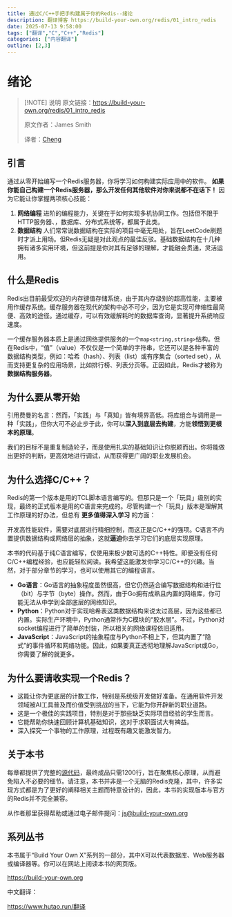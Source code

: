```yaml
---
title: 通过C/C++手把手构建属于你的Redis--绪论
description: 翻译博客 https://build-your-own.org/redis/01_intro_redis
date: 2025-07-13 9:58:00
tags: ["翻译","C","C++","Redis"]
categories: ["内容翻译"]
outline: [2,3]
---
```

<script setup="ts">
import HoverNote from '@/theme/components/HoverNote.vue'
const text_rpc = "远程过程调用"
const text_motto_0 = "What i cannot create, I do not understand"
</script>

# 绪论

> [!NOTE] 说明
> 原文链接：<https://build-your-own.org/redis/01_intro_redis>
>
> 原文作者：James Smith
>
> 译者：[Cheng](https://github.com/ChengCY-2254)

## 引言

通过从零开始编写一个Redis服务器，你将学习如何构建实际应用中的软件。
**如果你能自己构建一个Redis服务器，那么开发任何其他软件对你来说都不在话下！**
因为它能让你掌握两项核心技能：

1. **网络编程** 进阶的编程能力，关键在于如何实现多机协同工作。包括但不限于HTTP服务器、<HoverNote triggerText="RPC" :note="text_rpc" />，数据库、分布式系统等，都属于此类。
2. **数据结构** 人们常常说数据结构在实际的项目中毫无用处，旨在LeetCode刷题时才派上用场。但Redis无疑是对此观点的最佳反驳。基础数据结构在十几种拥有诸多实用环境，但这前提是你对其有足够的理解，才能融会贯通，灵活运用。

## 什么是Redis

Redis出目前最受欢迎的内存键值存储系统，由于其内存级别的超高性能，主要被用作缓存系统。缓存服务器在现代的架构中必不可少，因为它是实现可伸缩性最简便、高效的途径。通过缓存，可以有效缓解耗时的数据库查询，显著提升系统响应速度。

一个缓存服务器本质上是通过网络提供服务的一个`map<string,string>`结构。但在Redis中，“值”（value）不仅仅是一个简单的字符串，它还可以是各种丰富的数据结构类型，例如：哈希（hash）、列表（list）或有序集合（sorted set），从而支持更复杂的应用场景，比如排行榜、列表分页等。正因如此，Redis才被称为**数据结构服务器**。

## 为什么要从零开始

引用费曼的名言：<HoverNote triggerText="实践出真知" :note="text_motto_0" />然而，「实践」与「真知」皆有境界高低。将库组合与调用是一种「实践」，但你大可不必止步于此，你可以**深入到底层去构建**，方能**领悟到更根本的原理**。

我们的目标不是重复制造轮子，而是使用扎实的基础知识让你脱颖而出。你将能做出更好的判断，更高效地进行调试，从而获得更广阔的职业发展机会。

## 为什么选择C/C++？

Redis的第一个版本是用的TCL脚本语言编写的。但那只是一个「玩具」级别的实现，最终的正式版本是用的C语言来完成的。尽管构建一个「玩具」版本是理解其工作原理的好办法，但总有
**更多值得深入学习**
的方面：

开发高性能软件，需要对底层进行精细控制，而这正是C/C++的强项。C语言不内置提供数据结构或网络层的抽象，这就**逼迫**你去学习它们的底层实现原理。

本书的代码基于纯C语言编写，仅使用来极少数可选的C++特性。即便没有任何C/C++编程经验，也应能轻松阅读。我希望这能激发你学习C/C++的兴趣。当然，对于部分章节的学习，也可以使用其它的编程语言。

- **Go语言**：Go语言的抽象程度虽然很高，但它仍然适合编写数据结构和进行位（bit）与字节（byte）操作。然而，由于Go拥有成熟且内置的网络库，你可能无法从中学到全部底层的网络知识。
- **Python**：Python对于实现哈希表这类数据结构来说太过高层，因为这些都已内置。实际生产环境中，Python通常作为C模块的“胶水层”。不过，Python对socket编程进行了简单的封装，所以相关的网络课程依旧适用。
- **JavaScript**：JavaScript的抽象程度与Python不相上下，但其内置了“隐式”的事件循环和网络功能。因此，如果要真正透彻地理解JavaScript或Go，你需要了解的就更多。

## 为什么要请收实现一个Redis？

- 这能让你为更底层的计数工作，特别是系统级开发做好准备。在通用软件开发领域被AI工具普及而价值受到挑战的当下，它能为你开辟新的职业道路。
- 这是一个极佳的实践项目，特别是对于那些缺乏实际项目经验的学生而言。
- 它能帮助你快速回顾计算机基础知识，这对于求职面试大有裨益。
- 深入探究一个事物的工作原理，过程既有趣又能激发智力。

## 关于本书

每章都提供了完整的[源代码](https://build-your-own.org/redis/src.tgz)，最终成品只需1200行，旨在聚焦核心原理，从而避免陷入不必要的细节。请注意，本书并非是一个无脑的Redis克隆，其中，许多实现方式都是为了更好的阐释相关主题而特意设计的，因此，本书的实现版本与官方的Redis并不完全兼容。

从作者那里获得帮助或通过电子邮件提问：<js@build-your-own.org>

## 系列丛书

本书属于“Build Your Own X”系列的一部分，其中X可以代表数据库、Web服务器或编译器等。你可以在网站上阅读本书的网页版。

<https://build-your-own.org>

中文翻译：

<https://www.hutao.run/翻译>
